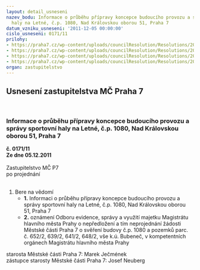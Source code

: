 ```yaml
---
layout: detail_usneseni
nazev_bodu: Informace o průběhu přípravy koncepce budoucího provozu a správy sportovní
  haly na Letné, č.p. 1080, Nad Královskou oborou 51, Praha 7
datum_vzniku_usneseni: '2011-12-05 00:00:00'
cislo_usneseni: 0171/11
prilohy:
- https://praha7.cz/wp-content/uploads/councilResolution/Resolutions/20920/5-11-mhpm_hala.pdf
- https://praha7.cz/wp-content/uploads/councilResolution/Resolutions/20920/5-11-zapis_ze_4_jednani_pssh_21_11_2011.doc
- https://praha7.cz/wp-content/uploads/councilResolution/Resolutions/20920/5-11-praha_7_-_kone%c4%8dn%c3%a1_zpr%c3%a1va.doc
- https://praha7.cz/wp-content/uploads/councilResolution/Resolutions/20920/5-11-usneseni_rmc_informace_o_sportovni_hale.doc
organ: zastupitelstvo
---
```

<div id="ucUsn_pList" class="usn">
	<span><h2>Usnesení zastupitelstva MČ Praha 7 </h2>
<br></span><div class="standBody">
<span><h3>Informace o průběhu přípravy koncepce budoucího provozu a správy sportovní haly na Letné, č.p. 1080, Nad Královskou oborou 51, Praha 7</h3></span><div class="center">
		<strong>č. 0171/11</strong><br>
	</div>
<div class="center">
		<strong>Ze dne 05.12.2011</strong><br><br>
	</div>Zastupitelstvo MČ P7<br> po projednání<br><br><ol><li>Bere na vědomí<ul>
<li>
<strong>1.</strong> Informaci o průběhu přípravy koncepce budoucího provozu a správy sportovní haly na Letné, č.p. 1080, Nad Královskou oborou 51, Praha 7</li>
<li>
<strong>2.</strong> oznámení Odboru evidence, správy a využití majetku Magistrátu hlavního města Prahy o nepředložení a tím neprojednání žádosti Městské části Praha 7 o svěření budovy č.p. 1080 a pozemků parc. č. 652/2, 639/2, 641/2, 648/2, vše k.ú. Bubeneč, v kompetentních orgánech Magistrátu hlavního města Prahy</li>
</ul>
</li></ol>starosta Městské části Praha 7: Marek Ječmének<br>zástupce starosty Městské části Praha 7: Josef Neuberg
</div>
</div>
